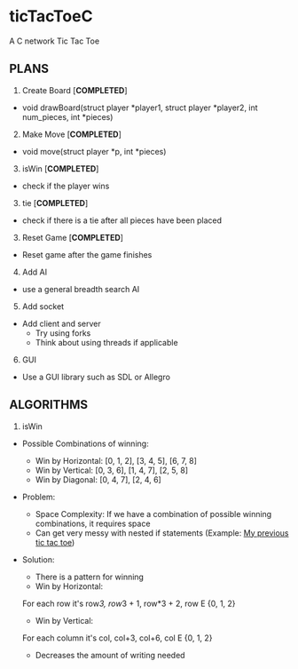 # ticTacToeC
A C network Tic Tac Toe 

## PLANS
1. Create Board [<b>COMPLETED</b>]
  
  + void drawBoard(struct player *player1, struct player *player2, int num_pieces, int *pieces)
2. Make Move [<b>COMPLETED</b>]

  + void move(struct player *p, int *pieces) 
3. isWin [<b>COMPLETED</b>]
  
  + check if the player wins
 
3. tie [<b>COMPLETED</b>]
  + check if there is a tie after all pieces have been placed

3. Reset Game [<b>COMPLETED</b>]
  + Reset game after the game finishes

4. Add AI
  
  + use a general breadth search AI
  
5. Add socket
  
  + Add client and server
    * Try using forks
    * Think about using threads if applicable
  
6. GUI
  
  + Use a GUI library such as SDL or Allegro


## ALGORITHMS

1. isWin

  + Possible Combinations of winning: 
  	* Win by Horizontal: [0, 1, 2], [3, 4, 5], [6, 7, 8]
    * Win by Vertical: [0, 3, 6], [1, 4, 7], [2, 5, 8]
    * Win by Diagonal: [0, 4, 7], [2, 4, 6]

  + Problem: 
  	* Space Complexity: If we have a combination of possible winning combinations, it requires space
  	* Can get very messy with nested if statements (Example: <a href = "https://github.com/zakuArbor/FreeCodeCampAssignments/blob/master/ticTacToe/script.js">My previous tic tac toe</a>)

  + Solution:
  	* There is a pattern for winning
  	* Win by Horizontal: 

  	For each row it's row*3, row*3 + 1, row*3 + 2, row E {0, 1, 2}
  	
  	* Win by Vertical: 

  	For each column it's col, col+3, col+6, col E {0, 1, 2}

  	* Decreases the amount of writing needed
